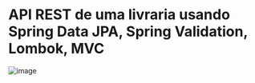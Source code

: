 # API REST de uma livraria usando Spring Data JPA, Spring Validation, Lombok, MVC

![image](https://github.com/igorpardinho/bookstore/assets/102418941/3d34684c-a3a8-400a-aa7f-0768285ad1fc)

